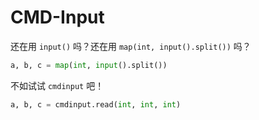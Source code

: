 # CMD-Input
还在用 `input()` 吗？还在用 `map(int, input().split())` 吗？
```python
a, b, c = map(int, input().split())
```
不如试试 `cmdinput` 吧！
```python
a, b, c = cmdinput.read(int, int, int)
```